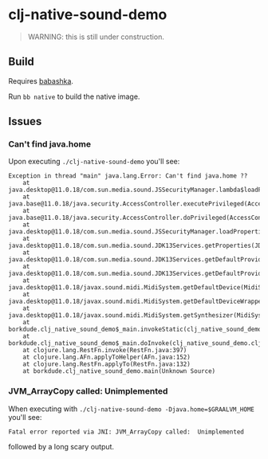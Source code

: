 # clj-native-sound-demo

> WARNING: this is still under construction.

## Build

Requires [babashka](https://github.com/babashka/babashka#installation).

Run `bb native` to build the native image.

## Issues

### Can't find java.home

Upon executing `./clj-native-sound-demo` you'll see:

```
Exception in thread "main" java.lang.Error: Can't find java.home ??
    at java.desktop@11.0.18/com.sun.media.sound.JSSecurityManager.lambda$loadProperties$1(JSSecurityManager.java:89)
    at java.base@11.0.18/java.security.AccessController.executePrivileged(AccessController.java:168)
    at java.base@11.0.18/java.security.AccessController.doPrivileged(AccessController.java:82)
    at java.desktop@11.0.18/com.sun.media.sound.JSSecurityManager.loadProperties(JSSecurityManager.java:86)
    at java.desktop@11.0.18/com.sun.media.sound.JDK13Services.getProperties(JDK13Services.java:191)
    at java.desktop@11.0.18/com.sun.media.sound.JDK13Services.getDefaultProvider(JDK13Services.java:176)
    at java.desktop@11.0.18/com.sun.media.sound.JDK13Services.getDefaultProviderClassName(JDK13Services.java:118)
    at java.desktop@11.0.18/javax.sound.midi.MidiSystem.getDefaultDevice(MidiSystem.java:1100)
    at java.desktop@11.0.18/javax.sound.midi.MidiSystem.getDefaultDeviceWrapper(MidiSystem.java:1082)
    at java.desktop@11.0.18/javax.sound.midi.MidiSystem.getSynthesizer(MidiSystem.java:307)
    at borkdude.clj_native_sound_demo$_main.invokeStatic(clj_native_sound_demo.clj:8)
    at borkdude.clj_native_sound_demo$_main.doInvoke(clj_native_sound_demo.clj:8)
    at clojure.lang.RestFn.invoke(RestFn.java:397)
    at clojure.lang.AFn.applyToHelper(AFn.java:152)
    at clojure.lang.RestFn.applyTo(RestFn.java:132)
    at borkdude.clj_native_sound_demo.main(Unknown Source)
```

### JVM_ArrayCopy called:  Unimplemented

When executing with `./clj-native-sound-demo -Djava.home=$GRAALVM_HOME` you'll see:

```
Fatal error reported via JNI: JVM_ArrayCopy called:  Unimplemented
```

followed by a long scary output.
